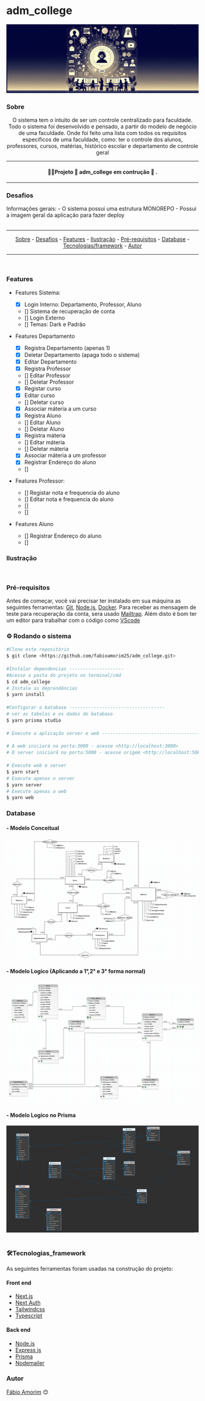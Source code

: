# adm_college

<div align = "center">
  <img src =".github/logo.jpeg" title="logo"/>
</div>

### Sobre

<p align="center"> O sistema tem o intuito de ser um controle centralizado para faculdade. Todo o sistema foi desenvolvido e pensado, a partir do modelo de negócio de uma faculdade. Onde foi feito uma lista com todos os requisitos específicos de uma faculdade, como: ter o controle dos alunos, professores, cursos, matérias, histórico escolar e departamento de controle geral</p>


<hr>
<h4 align = "center">
 👷‍♂️Projeto 🚧 adm_college em contrução 🚧 .
</h4>
<hr>

### Desafios

<div>
 Informações gerais: 
  - O sistema possui uma estrutura MONOREPO
  - Possui a imagem geral da aplicação para fazer deploy

</div>

<br>

<hr>
  <p align="center">
    <a href ="#sobre">Sobre</a> -
    <a href ="#desafios">Desafios</a> -
    <a href ="#features">Features</a> -
    <a href ="#ilustração">Ilustração</a> - 
    <a href ="#pré-requisitos">Pré-requisitos</a> -
    <a href ="#database">Database</a> -
    <a href ="#tecnologias_framework">Tecnologias/framework</a> -
    <a href ="#autor">Autor</a>
  </p>
<hr>

<br>


### Features 
* Features Sistema:
  - [x] Login Interno: Departamento, Professor, Aluno
  - [] Sistema de recuperação de conta
  - [] Login Externo
  - [] Temas: Dark e Padrão

* Features Departamento
  - [x] Registra Departamento (apenas 1)
  - [x] Deletar Departamento (apaga todo o sistema)
  - [x] Editar Departamento
  - [x] Registra Professor 
  - [] Editar Professor
  - [] Deletar Professor
  - [x] Registar curso
  - [x] Editar curso
  - [] Deletar curso
  - [x] Associar máteria a um curso
  - [x] Registra Aluno
  - [] Editar Aluno
  - [] Deletar Aluno
  - [x] Registra máteria
  - [] Editar máteria
  - [] Deletar máteria 
  - [x] Associar máteria a um professor
  - [x] Registrar Endereço do aluno
  - []

* Features Professor:
  - [] Registar nota e frequencia do aluno
  - [] Editar nota e frequencia do aluno
  - []
  - []

* Features Aluno
  - [] Registrar Endereço do aluno
  - []


### Ilustração

<div align= "center">
  <img title="" src =""/> 
  <img title="" src =""/>
</div> 



### Pré-requisitos

Antes de começar, você vai precisar ter instalado em sua máquina as seguintes ferramentas:
[Git](https://git-scm.com), [Node.js](https://nodejs.org/en/), [Docker](https://learn.microsoft.com/en-us/windows/wsl/setup/environment). Para receber as mensagem de teste para recuperação da conta, sera usado [Mailtrap](https://mailtrap.io/). Além disto é bom ter um editor para trabalhar com o código como [VScode](https://code.visualstudio.com/)


### ⚙️ Rodando o sistema

```bash
#Clone este repositório
$ git clone <https://github.com/fabioamorim25/adm_college.git>

#Instalar dependencias --------------------
#Acesse a pasta do projeto no terminal/cmd
$ cd adm_college
# Instale as deprendências
$ yarn install

#Configurar o batabase -----------------------------------
# ver as tabelas e os dados do batabase
$ yarn prisma studio

# Execute a aplicação server e web ----------------------------------------

# A web iniciará na porta:3000 - acesse <http://localhost:3000>
# O server iniciará na porta:5000 - acesse origem <http://localhost:5000>
  
# Execute web e server
$ yarn start
# Execute apenas o server
$ yarn server
# Execute apenas a web
$ yarn web

```

### Database

#### - Modelo Conceitual
<div align= "center">
  <img title="modelo conceitual" src ="./.github/modelDatabase/modeloConceitual.png"/> 
</div>

#### - Modelo Logico (Aplicando a 1°,2° e 3° forma normal)
<div align= "center">
  <img title="modelo logico" src ="./.github/modelDatabase/modeloLogico.png"/> 
</div>

#### - Modelo Logico no Prisma
<div align= "center">
  <img title="modelo logico final" src ="./.github/modelDatabase/modeloFinalPrisma.png"/> 
</div>
<br>

### 🛠️Tecnologias_framework

As seguintes ferramentas foram usadas na construção do projeto:

#### Front end
- [Next.js](https://nextjs.org/)
- [Next Auth](https://next-auth.js.org/)
- [Tailwindcss](https://tailwindcss.com/)
- [Typescript](https://www.typescriptlang.org/)


#### Back end
- [Node.js](https://nodejs.org/en/)
- [Express js](https://expressjs.com/pt-br/)
- [Prisma](https://https://www.prisma.io/)
- [Nodemailer](https://nodemailer.com/about/)


### Autor

[Fábio Amorim](https://linkedin.com/in/fabio-amorim-4545011a1) 😊
